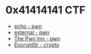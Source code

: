 # 0x41414141 CTF

- [echo - pwn](https://fernetinjection.github.io/posts/2021-02-01-echo/)
- [external - pwn](https://fernetinjection.github.io/posts/2021-02-01-external/)
- [The Pwn Inn - pwn](https://fernetinjection.github.io/posts/2021-02-01-the-pwn-inn/)
- [Encrypt0r - crypto](https://fernetinjection.github.io/posts/2021-02-02-encryptor/)
